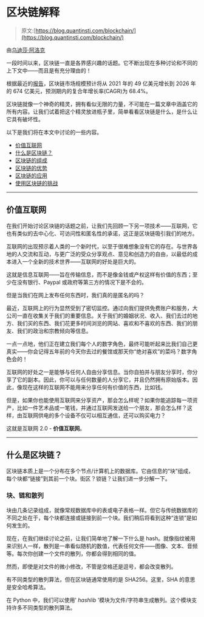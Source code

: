 # 区块链解释

> 原文:[https://blog.quantinsti.com/blockchain/](https://blog.quantinsti.com/blockchain/)

由[乌迪莎·阿洛克](http://www.linkedin.com/in/udisha-alok)

一段时间以来，区块链一直是各界感兴趣的话题。它不断出现在多种讨论和不同的上下文中——而且是有充分理由的！

根据最近的[报告](https://www.marketsandmarkets.com/Market-Reports/blockchain-technology-market-90100890.html#:~:text=%5B441%20Pages%20Report%5D%20The%20Blockchain,68.4%25%20during%20the%20forecast%20period.)，区块链市场规模预计将从 2021 年的 49 亿美元增长到 2026 年的 674 亿美元，预测期内的复合年增长率(CAGR)为 68.4%。

区块链就像一个神奇的精灵，拥有看似无限的力量，不可能在一篇文章中涵盖它的所有内容。让我们试着把这个精灵放进瓶子里，简单看看区块链是什么，是什么让它具有破坏性。

以下是我们将在本文中讨论的一些内容。

*   [价值互联网](#internet-of-value)
*   [什么是区块链？](#what-is-blockchain)
*   [区块链的组成](#components-of-a-blockchain)
*   [区块链的优势](#strengths-of-blockchain)
*   [区块链的应用](#applications-of-blockchain)
*   [使用区块链的挑战](#challenges-of-using-blockchain)

* * *

## 价值互联网

在我们开始讨论区块链的话题之前，让我们先回顾一下另一项技术——互联网，它也有类似的去中心化、可访问性和匿名性的承诺，这正是区块链吸引我们的地方。

互联网的出现预示着人类的一个新时代，以至于很难想象没有它的存在。与世界各地的人交流和互动，与更广泛的受众分享观点、意见和创造力的自由，以最低的成本进入一个全新的技术世界——互联网的好处是巨大的。

这就是信息互联网——旨在传输信息，而不是像金钱或产权这样有价值的东西；至少在没有银行、Paypal 或政府等第三方的情况下是不会的。

但是当我们在网上发布任何东西时，我们真的是匿名的吗？

最近，互联网上的行为显然受到了密切监控。通过向我们提供免费账户和服务，大公司一直在收集关于我们的重要信息。关于我们的婚姻状况、收入、我们去过的地方、我们买的东西、我们花更多时间浏览的网站、喜欢和不喜欢的东西、我们的朋友、我们的政治和宗教倾向等信息。

一点一点地，他们正在建立我们每个人的数字角色，最终可能听起来比我们自己更真实——你会记得五年前的今天你去过的餐馆或那天你“绝对喜欢”的菜吗？数字角色会的！

互联网的好处之一是能够与任何人自由分享信息。当你自拍并与朋友分享时，你分享了它的副本。因此，你可以与任何数量的人分享它，并且仍然拥有原始版本。因此，像现在这样的互联网不能用来分享任何有价值的东西，比如钱。

但是，如果你也能使用互联网来分享资产，那会怎么样呢？如果你能追踪每一项资产，比如一件艺术品或一笔钱，并通过互联网发送给一个朋友，那会怎么样？这样，由互联网供电的多个设备不仅可以相互通信，还可以购买电力？

这就是互联网 2.0 - **价值互联网**。

* * *

## 什么是区块链？

区块链本质上是一个分布在多个节点/计算机上的数据库。它由信息的“块”组成，每个块都“链接”到其前一个块。街区？锁链？让我们进一步分解一下。

### 块、链和散列

块由几条记录组成，就像常规数据库中的表或电子表格一样。但它与传统数据库的不同之处在于，每个块都连接或链接到前一个块。我们稍后将看到这种“连锁”是如何发生的。

现在，在我们继续讨论之前，让我们简单地了解一下什么是 hash。就像指纹被用来识别人一样，散列是一串看似随机的数值，代表任何文件——图像、文本、音频等。每次你创建一个文件的散列，你都会得到相同的值。

然而，即使是对文件的微小修改，不管是空格还是逗号，都会改变散列。

有不同类型的散列算法，但在区块链通常使用的是 SHA256。这里，SHA 的意思是安全哈希算法。

在 Python 中，我们可以使用' *hashlib* '模块为文件/字符串生成散列。这个模块支持许多不同类型的散列算法。